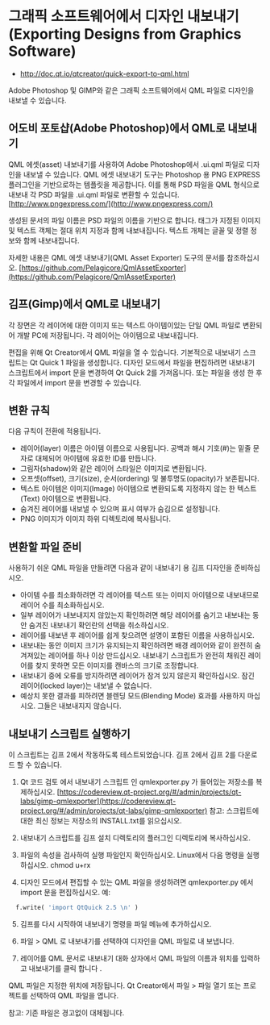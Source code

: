 
# 그래픽 소프트웨어에서 디자인 내보내기 (Exporting Designs from Graphics Software)

- http://doc.qt.io/qtcreator/quick-export-to-qml.html

Adobe Photoshop 및 GIMP와 같은 그래픽 소프트웨어에서 QML 파일로 디자인을 내보낼 수 있습니다.

## 어도비 포토샵(Adobe Photoshop)에서 QML로 내보내기

QML 에셋(asset) 내보내기를 사용하여 Adobe Photoshop에서 .ui.qml 파일로 디자인을 내보낼 수 있습니다. QML 에셋 내보내기 도구는 Photoshop 용 PNG EXPRESS 플러그인을 기반으로하는 템플릿을 제공합니다. 이를 통해 PSD 파일을 QML 형식으로 내보내 각 PSD 파일을 .ui.qml 파일로 변환할 수 있습니다.
[http://www.pngexpress.com/](http://www.pngexpress.com/)

생성된 문서의 파일 이름은 PSD 파일의 이름을 기반으로 합니다. 태그가 지정된 이미지 및 텍스트 객체는 절대 위치 지정과 함께 내보내집니다. 텍스트 개체는 글꼴 및 정렬 정보와 함께 내보내집니다.

자세한 내용은 QML 에셋 내보내기(QML Asset Exporter) 도구의 문서를 참조하십시오.
[https://github.com/Pelagicore/QmlAssetExporter](https://github.com/Pelagicore/QmlAssetExporter)

## 김프(Gimp)에서 QML로 내보내기

각 장면은 각 레이어에 대한 이미지 또는 텍스트 아이템이있는 단일 QML 파일로 변환되어 개발 PC에 저장됩니다. 각 레이어는 아이템으로 내보내집니다.

편집을 위해 Qt Creator에서 QML 파일을 열 수 있습니다. 기본적으로 내보내기 스크립트는 Qt Quick 1 파일을 생성합니다. 디자인 모드에서 파일을 편집하려면 내보내기 스크립트에서 import 문을 변경하여 Qt Quick 2를 가져옵니다. 또는 파일을 생성 한 후 각 파일에서 import 문을 변경할 수 있습니다.

## 변환 규칙

다음 규칙이 전환에 적용됩니다.

- 레이어(layer) 이름은 아이템 이름으로 사용됩니다. 공백과 해시 기호(#)는 밑줄 문자로 대체되어 아이템에 유효한 ID를 만듭니다.
- 그림자(shadow)와 같은 레이어 스타일은 이미지로 변환됩니다.
- 오프셋(offset), 크기(size), 순서(ordering) 및 불투명도(opacity)가 보존됩니다.
- 텍스트 아이템은 이미지(Image) 아이템으로 변환되도록 지정하지 않는 한 텍스트(Text) 아이템으로 변환됩니다.
- 숨겨진 레이어를 내보낼 수 있으며 표시 여부가 숨김으로 설정됩니다.
- PNG 이미지가 이미지 하위 디렉토리에 복사됩니다.

## 변환할 파일 준비

사용하기 쉬운 QML 파일을 만들려면 다음과 같이 내보내기 용 김프 디자인을 준비하십시오.

- 아이템 수를 최소화하려면 각 레이어를 텍스트 또는 이미지 아이템으로 내보내므로 레이어 수를 최소화하십시오.
- 일부 레이어가 내보내지지 않았는지 확인하려면 해당 레이어를 숨기고 내보내는 동안 숨겨진 내보내기 확인란의 선택을 취소하십시오.
- 레이어를 내보낸 후 레이어를 쉽게 찾으려면 설명이 포함된 이름을 사용하십시오.
- 내보내는 동안 이미지 크기가 유지되는지 확인하려면 배경 레이어와 같이 완전히 숨겨져있는 레이어를 하나 이상 만드십시오. 내보내기 스크립트가 완전히 채워진 레이어를 찾지 못하면 모든 이미지를 캔바스의 크기로 조정합니다.
- 내보내기 중에 오류를 방지하려면 레이어가 잠겨 있지 않은지 확인하십시오. 잠긴 레이어(locked layer)는 내보낼 수 없습니다.
- 예상치 못한 결과를 피하려면 블렌딩 모드(Blending Mode) 효과를 사용하지 마십시오. 그들은 내보내지지 않습니다.

## 내보내기 스크립트 실행하기

이 스크립트는 김프 2에서 작동하도록 테스트되었습니다. 김프 2에서 김프 2를 다운로드 할 수 있습니다.

1. Qt 코드 검토 에서 내보내기 스크립트 인 qmlexporter.py 가 들어있는 저장소를 복제하십시오.
[https://codereview.qt-project.org/#/admin/projects/qt-labs/gimp-qmlexporter](https://codereview.qt-project.org/#/admin/projects/qt-labs/gimp-qmlexporter)
참고: 스크립트에 대한 최신 정보는 저장소의 INSTALL.txt를 읽으십시오.

2. 내보내기 스크립트를 김프 설치 디렉토리의 플러그인 디렉토리에 복사하십시오.

3. 파일의 속성을 검사하여 실행 파일인지 확인하십시오.
   Linux에서 다음 명령을 실행하십시오. chmod u+rx

4. 디자인 모드에서 편집할 수 있는 QML 파일을 생성하려면 qmlexporter.py 에서 import 문을 편집하십시오.
 예:
```python
  f.write( 'import QtQuick 2.5 \n' )
```  

5. 김프를 다시 시작하여 내보내기 명령을 파일 메뉴에 추가하십시오.

6. 파일 > QML 로 내보내기를 선택하여 디자인을 QML 파일로 내 보냅니다.

7. 레이어를 QML 문서로 내보내기 대화 상자에서 QML 파일의 이름과 위치를 입력하고 내보내기를 클릭 합니다 .

QML 파일은 지정한 위치에 저장됩니다. Qt Creator에서 파일 > 파일 열기 또는 프로젝트를 선택하여 QML 파일을 엽니다.

참고: 기존 파일은 경고없이 대체됩니다.




